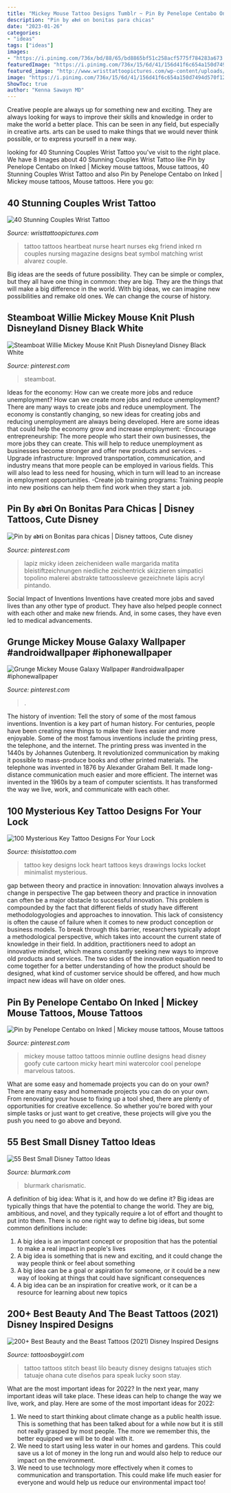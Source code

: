 ```yaml
---
title: "Mickey Mouse Tattoo Designs Tumblr ~ Pin By Penelope Centabo On Inked"
description: "Pin by 𝖆𝖉𝖗𝖎 on bonitas para chicas"
date: "2023-01-26"
categories:
- "ideas"
tags: ["ideas"]
images:
- "https://i.pinimg.com/736x/bd/88/65/bd8865bf51c258acf5775f784283a673.jpg"
featuredImage: "https://i.pinimg.com/736x/15/6d/41/156d41f6c654a150d7494d570f1261a4.jpg"
featured_image: "http://www.wristtattoopictures.com/wp-content/uploads/2016/06/Heartbeat-Tattoo-WT112.jpg"
image: "https://i.pinimg.com/736x/15/6d/41/156d41f6c654a150d7494d570f1261a4.jpg"
ShowToc: true
author: "Kenna Sawayn MD"
---
```



Creative people are always up for something new and exciting. They are always looking for ways to improve their skills and knowledge in order to make the world a better place. This can be seen in any field, but especially in creative arts. arts can be used to make things that we would never think possible, or to express yourself in a new way.

	

		
looking for 40 Stunning Couples Wrist Tattoo you've visit to the right place. We have 8 Images about 40 Stunning Couples Wrist Tattoo like Pin by Penelope Centabo on Inked | Mickey mouse tattoos, Mouse tattoos, 40 Stunning Couples Wrist Tattoo and also Pin by Penelope Centabo on Inked | Mickey mouse tattoos, Mouse tattoos. Here you go:
		
    
## 40 Stunning Couples Wrist Tattoo

<img loading=lazy src="http://www.wristtattoopictures.com/wp-content/uploads/2016/06/Heartbeat-Tattoo-WT112.jpg" onerror="this.onerror=null;this.src='https://tse1.mm.bing.net/th?id=OIP.jR7Ck88mjUjGYOOqhgysIQHaJ6&amp;pid=15.1';" alt="40 Stunning Couples Wrist Tattoo">

_Source: wristtattoopictures.com_

>tattoo tattoos heartbeat nurse heart nurses ekg friend inked rn couples nursing magazine designs beat symbol matching wrist alvarez couple. 

	

Big ideas are the seeds of future possibility. They can be simple or complex, but they all have one thing in common: they are big. They are the things that will make a big difference in the world. With big ideas, we can imagine new possibilities and remake old ones. We can change the course of history.

    
## Steamboat Willie Mickey Mouse Knit Plush Disneyland Disney Black White

<img loading=lazy src="https://i.pinimg.com/736x/64/62/80/6462804e7a91e2ddcceeddf50395ec5c.jpg" onerror="this.onerror=null;this.src='https://tse2.mm.bing.net/th?id=OIP.b2wwuir0WFB2X79eb44hngHaJ3&amp;pid=15.1';" alt="Steamboat Willie Mickey Mouse Knit Plush Disneyland Disney Black White">

_Source: pinterest.com_

>steamboat. 

	

Ideas for the economy: How can we create more jobs and reduce unemployment?
How can we create more jobs and reduce unemployment?
There are many ways to create jobs and reduce unemployment. The economy is constantly changing, so new ideas for creating jobs and reducing unemployment are always being developed. Here are some ideas that could help the economy grow and increase employment: 
-Encourage entrepreneurship: The more people who start their own businesses, the more jobs they can create. This will help to reduce unemployment as businesses become stronger and offer new products and services. 
-Upgrade infrastructure: Improved transportation, communication, and industry means that more people can be employed in various fields. This will also lead to less need for housing, which in turn will lead to an increase in employment opportunities. 
-Create job training programs: Training people into new positions can help them find work when they start a job.

    
## Pin By 𝖆𝖉𝖗𝖎 On Bonitas Para Chicas | Disney Tattoos, Cute Disney

<img loading=lazy src="https://i.pinimg.com/736x/15/6d/41/156d41f6c654a150d7494d570f1261a4.jpg" onerror="this.onerror=null;this.src='https://tse4.mm.bing.net/th?id=OIP.e8H7kGkROF2qKjZgivBYSgHaHN&amp;pid=15.1';" alt="Pin by 𝖆𝖉𝖗𝖎 on Bonitas para chicas | Disney tattoos, Cute disney">

_Source: pinterest.com_

>lapiz micky ideen zeichenideen walle margarida matita bleistiftzeichnungen niedliche zeichentrick skizzieren simpatici topolino malerei abstrakte tattoossleeve gezeichnete lápis acryl pintando. 

	

Social Impact of Inventions
Inventions have created more jobs and saved lives than any other type of product. They have also helped people connect with each other and make new friends. And, in some cases, they have even led to medical advancements.

    
## Grunge Mickey Mouse Galaxy Wallpaper #androidwallpaper #iphonewallpaper

<img loading=lazy src="https://i.pinimg.com/736x/bd/88/65/bd8865bf51c258acf5775f784283a673.jpg" onerror="this.onerror=null;this.src='https://tse3.mm.bing.net/th?id=OIP.ecBz4a7PRvFxjv0XGLll2gHaNK&amp;pid=15.1';" alt="Grunge Mickey Mouse Galaxy Wallpaper #androidwallpaper #iphonewallpaper">

_Source: pinterest.com_

>. 

	

The history of invention: Tell the story of some of the most famous inventions.
Invention is a key part of human history. For centuries, people have been creating new things to make their lives easier and more enjoyable. Some of the most famous inventions include the printing press, the telephone, and the internet.
The printing press was invented in the 1440s by Johannes Gutenberg. It revolutionized communication by making it possible to mass-produce books and other printed materials. The telephone was invented in 1876 by Alexander Graham Bell. It made long-distance communication much easier and more efficient. The internet was invented in the 1960s by a team of computer scientists. It has transformed the way we live, work, and communicate with each other.

    
## 100 Mysterious Key Tattoo Designs For Your Lock

<img loading=lazy src="http://www.thisistattoo.com/wp-content/uploads/2015/07/key-tattoo-designs-27.jpg" onerror="this.onerror=null;this.src='https://tse1.mm.bing.net/th?id=OIP.nl4faIGt23M4slreWqX4ewHaNI&amp;pid=15.1';" alt="100 Mysterious Key Tattoo Designs For Your Lock">

_Source: thisistattoo.com_

>tattoo key designs lock heart tattoos keys drawings locks locket minimalist mysterious. 

	

gap between theory and practice in innovation: Innovation always involves a change in perspective
The gap between theory and practice in innovation can often be a major obstacle to successful innovation. This problem is compounded by the fact that different fields of study have different methodologyologies and approaches to innovation. This lack of consistency is often the cause of failure when it comes to new product conception or business models. To break through this barrier, researchers typically adopt a methodological perspective, which takes into account the current state of knowledge in their field. In addition, practitioners need to adopt an innovative mindset, which means constantly seeking new ways to improve old products and services. The two sides of the innovation equation need to come together for a better understanding of how the product should be designed, what kind of customer service should be offered, and how much impact new ideas will have on older ones.

    
## Pin By Penelope Centabo On Inked | Mickey Mouse Tattoos, Mouse Tattoos

<img loading=lazy src="https://i.pinimg.com/736x/80/86/bb/8086bb4b67e7692d6f32601512f148d7--mickey-mouse-tattoos-mickey-tattoo.jpg" onerror="this.onerror=null;this.src='https://tse3.mm.bing.net/th?id=OIP.gKguYFU36ESCT1yIfWwqWgHaJ3&amp;pid=15.1';" alt="Pin by Penelope Centabo on Inked | Mickey mouse tattoos, Mouse tattoos">

_Source: pinterest.com_

>mickey mouse tattoo tattoos minnie outline designs head disney goofy cute cartoon micky heart mini watercolor cool penelope marvelous tatoos. 

	

What are some easy and homemade projects you can do on your own?
There are many easy and homemade projects you can do on your own. From renovating your house to fixing up a tool shed, there are plenty of opportunities for creative excellence. So whether you're bored with your simple tasks or just want to get creative, these projects will give you the push you need to go above and beyond.

    
## 55 Best Small Disney Tattoo Ideas

<img loading=lazy src="https://www.blurmark.com/wp-content/uploads/2018/05/Cartoon-Character-Tattoo-On-Lower-Leg-768x1029.jpg" onerror="this.onerror=null;this.src='https://tse2.mm.bing.net/th?id=OIP.ic8AiEPgGOY_gL0tpnUT2wHaJ7&amp;pid=15.1';" alt="55 Best Small Disney Tattoo Ideas">

_Source: blurmark.com_

>blurmark charismatic. 

	

A definition of big idea: What is it, and how do we define it?
Big ideas are typically things that have the potential to change the world. They are big, ambitious, and novel, and they typically require a lot of effort and thought to put into them. There is no one right way to define big ideas, but some common definitions include: 
1. A big idea is an important concept or proposition that has the potential to make a real impact in people's lives
2. A big idea is something that is new and exciting, and it could change the way people think or feel about something
3. A big idea can be a goal or aspiration for someone, or it could be a new way of looking at things that could have significant consequences
4. A big idea can be an inspiration for creative work, or it can be a resource for learning about new topics

    
## 200+ Best Beauty And The Beast Tattoos (2021) Disney Inspired Designs

<img loading=lazy src="https://cdn.tattoosboygirl.com/wp-content/uploads/2019/11/simple-small-beauty-and-the-beast-tattoo-designs-ideas-59.jpg" onerror="this.onerror=null;this.src='https://tse3.mm.bing.net/th?id=OIP.KIvfnb8rWTiq2IvVHo2ACgHaNd&amp;pid=15.1';" alt="200+ Best Beauty and the Beast Tattoos (2021) Disney Inspired Designs">

_Source: tattoosboygirl.com_

>tattoo tattoos stitch beast lilo beauty disney designs tatuajes stich tatuaje ohana cute diseños para speak lucky soon stay. 

	

What are the most important ideas for 2022?
In the next year, many important ideas will take place. These ideas can help to change the way we live, work, and play. Here are some of the most important ideas for 2022:
1. We need to start thinking about climate change as a public health issue. This is something that has been talked about for a while now but it is still not really grasped by most people. The more we remember this, the better equipped we will be to deal with it.
2. We need to start using less water in our homes and gardens. This could save us a lot of money in the long run and would also help to reduce our impact on the environment.
3. We need to use technology more effectively when it comes to communication and transportation. This could make life much easier for everyone and would help us reduce our environmental impact too!

